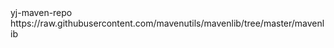 <repositories>
        <repository>
            <id>yj-maven-repo</id>
            <url>https://raw.githubusercontent.com/mavenutils/mavenlib/tree/master/mavenlib</url>
        </repository>
    </repositories>

